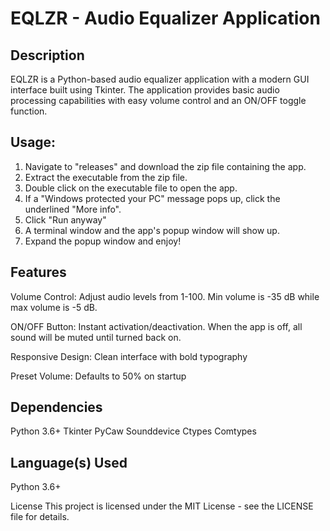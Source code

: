 # EQLZR - Audio Equalizer Application

## Description
EQLZR is a Python-based audio equalizer application with a modern GUI interface built using Tkinter. The application provides basic audio processing capabilities with easy volume control and an ON/OFF toggle function.

## Usage:
1. Navigate to "releases" and download the zip file containing the app.
2. Extract the executable from the zip file.
3. Double click on the executable file to open the app.
4. If a "Windows protected your PC" message pops up, click the underlined "More info".
5. Click "Run anyway"
6. A terminal window and the app's popup window will show up.
7. Expand the popup window and enjoy!

## Features
Volume Control: Adjust audio levels from 1-100. Min volume is -35 dB while max volume is -5 dB.

ON/OFF Button: Instant activation/deactivation. When the app is off, all sound will be muted until turned back on.

Responsive Design: Clean interface with bold typography

Preset Volume: Defaults to 50% on startup

## Dependencies
Python 3.6+
Tkinter
PyCaw
Sounddevice
Ctypes
Comtypes


## Language(s) Used 
Python 3.6+ 

License
This project is licensed under the MIT License - see the LICENSE file for details.
